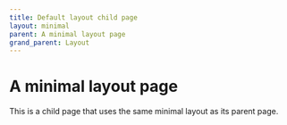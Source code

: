 ```yaml
---
title: Default layout child page
layout: minimal
parent: A minimal layout page
grand_parent: Layout
---
```


# A minimal layout page

This is a child page that uses the same minimal layout as its parent page.
